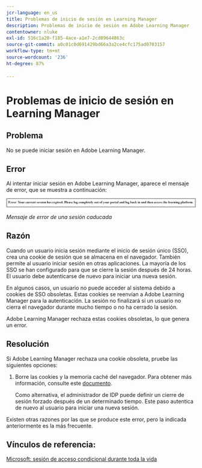 ```yaml
---
jcr-language: en_us
title: Problemas de inicio de sesión en Learning Manager
description: Problemas de inicio de sesión en Adobe Learning Manager
contentowner: nluke
exl-id: 516c1a20-f185-4ace-a1e7-2cd89644863c
source-git-commit: a0c01c0d691429bd66a3a2ce4cfc175ad0703157
workflow-type: tm+mt
source-wordcount: '236'
ht-degree: 87%

---
```


# Problemas de inicio de sesión en Learning Manager

## Problema

No se puede iniciar sesión en Adobe Learning Manager.

## Error

Al intentar iniciar sesión en Adobe Learning Manager, aparece el mensaje de error, que se muestra a continuación:

![](assets/cp-error.png)

*Mensaje de error de una sesión caducada*

## Razón

Cuando un usuario inicia sesión mediante el inicio de sesión único (SSO), crea una cookie de sesión que se almacena en el navegador. También permite al usuario iniciar sesión en otras aplicaciones. La mayoría de los SSO se han configurado para que se cierre la sesión después de 24 horas. El usuario debe autenticarse de nuevo para iniciar una nueva sesión.

En algunos casos, un usuario no puede acceder al sistema debido a cookies de SSO obsoletas. Estas cookies se reenvían a Adobe Learning Manager para la autenticación. La sesión no finalizará si un usuario no cierra el navegador durante mucho tiempo o no ha cerrado la sesión.

Adobe Learning Manager rechaza estas cookies obsoletas, lo que genera un error.

## Resolución

Si Adobe Learning Manager rechaza una cookie obsoleta, pruebe las siguientes opciones:

1. Borre las cookies y la memoria caché del navegador. Para obtener más información, consulte este [documento](unable-log-in-learning-manager.md).

   Como alternativa, el administrador de IDP puede definir un cierre de sesión forzado después de un determinado tiempo. Este paso autentica de nuevo al usuario para iniciar una nueva sesión.

Existen otras razones por las que se produce este error, pero la indicada anteriormente es la más frecuente.

## Vínculos de referencia:

[Microsoft: sesión de acceso condicional durante toda la vida](https://docs.microsoft.com/es-es/azure/active-directory/conditional-access/howto-conditional-access-session-lifetime)
